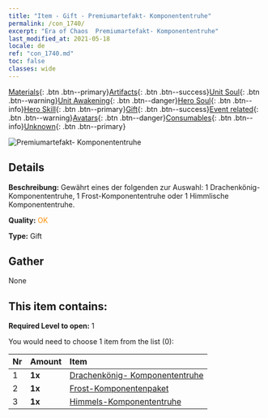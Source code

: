 ```yaml
---
title: "Item - Gift - Premiumartefakt- Komponententruhe"
permalink: /con_1740/
excerpt: "Era of Chaos  Premiumartefakt- Komponententruhe"
last_modified_at: 2021-05-18
locale: de
ref: "con_1740.md"
toc: false
classes: wide
---
```

 [Materials](/ItemsDE/){: .btn .btn--primary}[Artifacts](/ItemsDE/Artifacts/){: .btn .btn--success}[Unit Soul](/ItemsDE/UnitSoul/){: .btn .btn--warning}[Unit Awakening](/ItemsDE/UnitAwakening/){: .btn .btn--danger}[Hero Soul](/ItemsDE/HeroSoul/){: .btn .btn--info}[Hero Skill](/ItemsDE/HeroSkill/){: .btn .btn--primary}[Gift](/ItemsDE/Gift/){: .btn .btn--success}[Event related](/ItemsDE/Events/){: .btn .btn--warning}[Avatars](/ItemsDE/Avatars/){: .btn .btn--danger}[Consumables](/ItemsDE/Consumables/){: .btn .btn--info}[Unknown](/ItemsDE/Unknown/){: .btn .btn--primary}

 ![Premiumartefakt- Komponententruhe](/images/t/i_906054.png)

## Details
 **Beschreibung:** Gewährt eines der folgenden zur Auswahl: 1 Drachenkönig-Komponententruhe, 1 Frost-Komponententruhe oder 1 Himmlische Komponententruhe.

 **Quality:** <span style="color: #FF8C00">OK</span>

 **Type:** Gift

## Gather

  None

## This item contains:

 **Required Level to open:** 1

 You would need to choose 1 item from the list (0):

  | Nr | Amount |     Item    |
  |:---|:-------|:------------|
  | 1 |  **1x** | [Drachenkönig- Komponententruhe](/ItemsDE/con_1348/) |  | 
  | 2 |  **1x** | [Frost-Komponentenpaket](/ItemsDE/con_1352/) |  | 
  | 3 |  **1x** | [Himmels-Komponententruhe](/ItemsDE/con_1354/) |  | 
